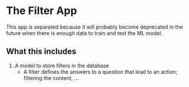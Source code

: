 # The Filter App

This app is separated because it will probably become deprecated in the future when there
is enough data to train and test the ML model.

## What this includes
1. A model to store filters in the database
    - A filter defines the answers to a question that lead to an action; filtering the content, ...

